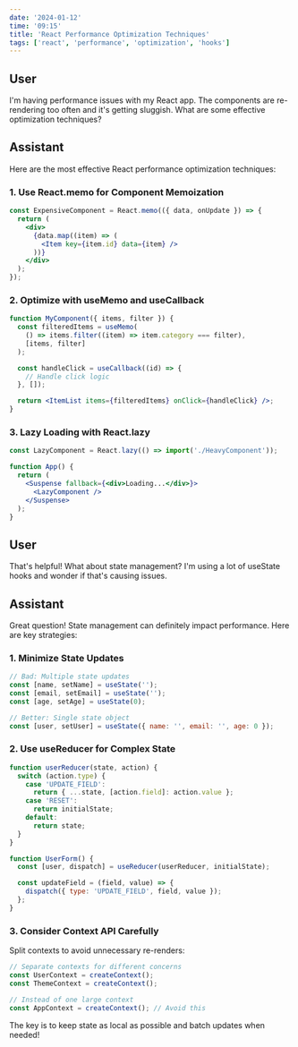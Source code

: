 ```yaml
---
date: '2024-01-12'
time: '09:15'
title: 'React Performance Optimization Techniques'
tags: ['react', 'performance', 'optimization', 'hooks']
---
```


## User

I'm having performance issues with my React app. The components are re-rendering too often and it's getting sluggish. What are some effective optimization techniques?

## Assistant

Here are the most effective React performance optimization techniques:

### 1. Use React.memo for Component Memoization

```jsx
const ExpensiveComponent = React.memo(({ data, onUpdate }) => {
  return (
    <div>
      {data.map((item) => (
        <Item key={item.id} data={item} />
      ))}
    </div>
  );
});
```

### 2. Optimize with useMemo and useCallback

```jsx
function MyComponent({ items, filter }) {
  const filteredItems = useMemo(
    () => items.filter((item) => item.category === filter),
    [items, filter]
  );

  const handleClick = useCallback((id) => {
    // Handle click logic
  }, []);

  return <ItemList items={filteredItems} onClick={handleClick} />;
}
```

### 3. Lazy Loading with React.lazy

```jsx
const LazyComponent = React.lazy(() => import('./HeavyComponent'));

function App() {
  return (
    <Suspense fallback={<div>Loading...</div>}>
      <LazyComponent />
    </Suspense>
  );
}
```

## User

That's helpful! What about state management? I'm using a lot of useState hooks and wonder if that's causing issues.

## Assistant

Great question! State management can definitely impact performance. Here are key strategies:

### 1. Minimize State Updates

```jsx
// Bad: Multiple state updates
const [name, setName] = useState('');
const [email, setEmail] = useState('');
const [age, setAge] = useState(0);

// Better: Single state object
const [user, setUser] = useState({ name: '', email: '', age: 0 });
```

### 2. Use useReducer for Complex State

```jsx
function userReducer(state, action) {
  switch (action.type) {
    case 'UPDATE_FIELD':
      return { ...state, [action.field]: action.value };
    case 'RESET':
      return initialState;
    default:
      return state;
  }
}

function UserForm() {
  const [user, dispatch] = useReducer(userReducer, initialState);

  const updateField = (field, value) => {
    dispatch({ type: 'UPDATE_FIELD', field, value });
  };
}
```

### 3. Consider Context API Carefully

Split contexts to avoid unnecessary re-renders:

```jsx
// Separate contexts for different concerns
const UserContext = createContext();
const ThemeContext = createContext();

// Instead of one large context
const AppContext = createContext(); // Avoid this
```

The key is to keep state as local as possible and batch updates when needed!
